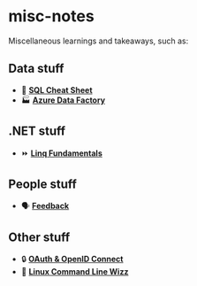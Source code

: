 # misc-notes
Miscellaneous learnings and takeaways, such as:

## Data stuff
- 💫 **[SQL Cheat Sheet](notes/SQL-cheat-sheet.md)**
- 🏭 **[Azure Data Factory](notes/Azure-Data-Factory-Notes.md)**

## .NET stuff
- ⏩ **[Linq Fundamentals](notes/Linq-Fundamentals.md)**

## People stuff
- 🗣️ **[Feedback](notes/Feedback.md)**

## Other stuff
- 🔒 **[OAuth & OpenID Connect](notes/OAuth-and-OpenID-Connect.md)**
- 🐧 **[Linux Command Line Wizz](notes/Linux-Command-Line-Wizz.md)**
